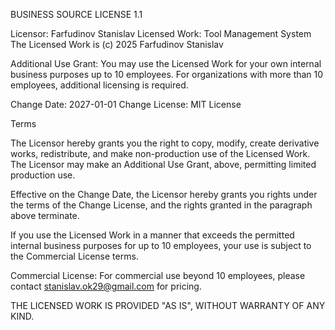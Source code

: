 BUSINESS SOURCE LICENSE 1.1

Licensor: Farfudinov Stanislav
Licensed Work: Tool Management System
The Licensed Work is (c) 2025 Farfudinov Stanislav

Additional Use Grant: You may use the Licensed Work for your own internal business purposes up to 10 employees. For organizations with more than 10 employees, additional licensing is required.

Change Date: 2027-01-01
Change License: MIT License

Terms

The Licensor hereby grants you the right to copy, modify, create derivative works, redistribute, and make non-production use of the Licensed Work. The Licensor may make an Additional Use Grant, above, permitting limited production use.

Effective on the Change Date, the Licensor hereby grants you rights under the terms of the Change License, and the rights granted in the paragraph above terminate.

If you use the Licensed Work in a manner that exceeds the permitted internal business purposes for up to 10 employees, your use is subject to the Commercial License terms.

Commercial License: For commercial use beyond 10 employees, please contact stanislav.ok29@gmail.com for pricing.

THE LICENSED WORK IS PROVIDED "AS IS", WITHOUT WARRANTY OF ANY KIND.
